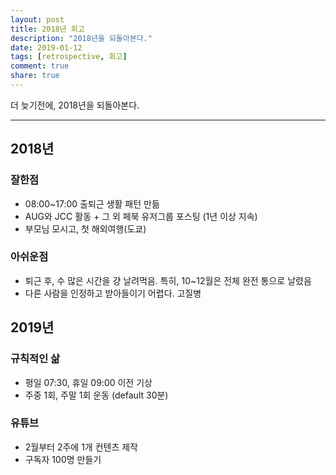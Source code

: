 ```yaml
---
layout: post
title: 2018년 회고
description: "2018년을 되돌아본다."
date: 2019-01-12
tags: [retrospective, 회고]
comment: true
share: true
---
```


더 늦기전에, 2018년을 되돌아본다.

---
## 2018년

### 잘한점

* 08:00~17:00 출퇴근 생활 패턴 만듦
* AUG와 JCC 활동 + 그 외 페북 유저그룹 포스팅 (1년 이상 지속)
* 부모님 모시고, 첫 해외여행(도쿄)

### 아쉬운점

* 퇴근 후, 수 많은 시간을 걍 날려먹음. 특히, 10~12월은 전체 완전 통으로 날렸음
* 다른 사람을 인정하고 받아들이기 어렵다. 고질병


## 2019년

### 규칙적인 삶
*  평일 07:30, 휴일 09:00 이전 기상
*  주중 1회, 주말 1회 운동 (default 30분)
  
### 유튜브
*  2월부터 2주에 1개 컨텐츠 제작
*  구독자 100명 만들기
